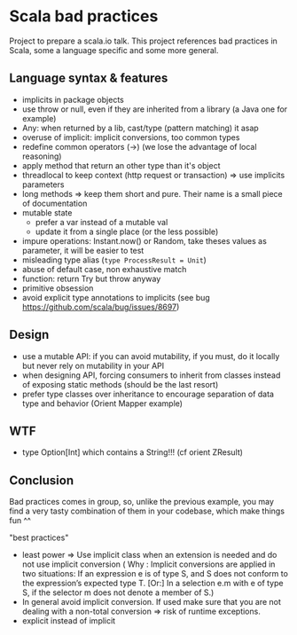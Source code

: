# Scala bad practices

Project to prepare a scala.io talk.
This project references bad practices in Scala, some a language specific and some more general.

## Language syntax & features

- implicits in package objects
- use throw or null, even if they are inherited from a library (a Java one for example)
- Any: when returned by a lib, cast/type (pattern matching) it asap
- overuse of implicit: implicit conversions, too common types
- redefine common operators (->) (we lose the advantage of local reasoning)
- apply method that return an other type than it's object
- threadlocal to keep context (http request or transaction) => use implicits parameters
- long methods => keep them short and pure. Their name is a small piece of documentation
- mutable state
    - prefer a var instead of a mutable val
    - update it from a single place (or the less possible)
- impure operations: Instant.now() or Random, take theses values as parameter, it will be easier to test
- misleading type alias (`type ProcessResult = Unit`)
- abuse of default case, non exhaustive match
- function: return Try but throw anyway
- primitive obsession
- avoid explicit type annotations to implicits (see bug https://github.com/scala/bug/issues/8697)

## Design

- use a mutable API: if you can avoid mutability, if you must, do it locally but never rely on mutability in your API
- when designing API, forcing consumers to inherit from classes instead of exposing static methods (should be the last resort)
- prefer type classes over inheritance to encourage separation of data type and behavior (Orient Mapper example)

## WTF

- type Option[Int] which contains a String!!! (cf orient ZResult)

## Conclusion

Bad practices comes in group, so, unlike the previous example, you may find a very tasty combination of them in your codebase, which make things fun ^^


"best practices"
- least power => Use implicit class when an extension is needed and do not use implicit conversion
( Why : Implicit conversions are applied in two situations: If an expression e is of type S, 
and S does not conform to the expression’s expected type T. 
[Or:] In a selection e.m with e of type S, if the selector m does not denote a member of S.)
- In general avoid implicit conversion. If used make sure that you are not dealing with a non-total conversion => risk of runtime exceptions.
- explicit instead of implicit
